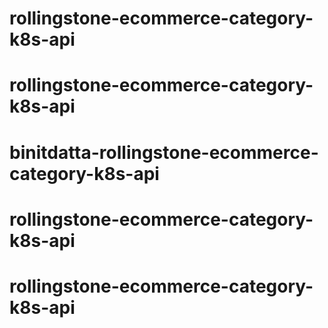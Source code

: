 # rollingstone-ecommerce-category-k8s-api
# rollingstone-ecommerce-category-k8s-api
# binitdatta-rollingstone-ecommerce-category-k8s-api
# rollingstone-ecommerce-category-k8s-api
# rollingstone-ecommerce-category-k8s-api
